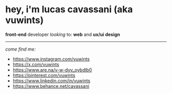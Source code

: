 # hey, i'm lucas cavassani (aka vuwints)

**front-end** developer *looking* to: **web** and **ux/ui design**

---

*come find me:*

- https://www.instagram.com/vuwints
- https://x.com/vuwints
- https://www.are.na/v-w-dvv_oybdlb0
- https://pinterest.com/vuwints
- https://www.linkedin.com/in/vuwints
- https://www.behance.net/cavassani
